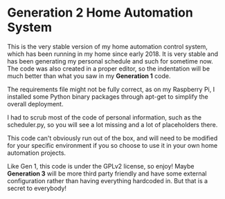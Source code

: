 # Generation 2 Home Automation System

This is the very stable version of my home automation control system, which has been running in my home since early 2018.  It is very stable and has been generating my personal schedule and such for sometime now.  The code was also created in a proper editor, so the indentation will be much better than what you saw in my **Generation 1** code.

The requirements file might not be fully correct, as on my Raspberry Pi, I installed some Python binary packages through apt-get to simplify the overall deployment.

I had to scrub most of the code of personal information, such as the scheduler.py, so you will see a lot missing and a lot of placeholders there.

This code can't obviously run out of the box, and will need to be modified for your specific environment if you so choose to use it in your own home automation projects.

Like Gen 1, this code is under the GPLv2 license, so enjoy!  Maybe **Generation 3** will be more third party friendly and have some external configuration rather than having everything hardcoded in.  But that is a secret to everybody!

